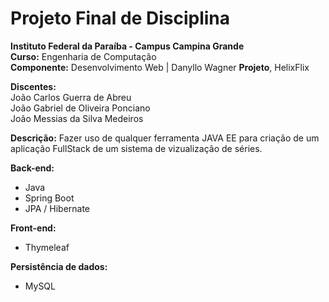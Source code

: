 # Projeto Final de Disciplina

**Instituto Federal da Paraíba - Campus Campina Grande** \
**Curso:** Engenharia de Computação \
**Componente:** Desenvolvimento Web | Danyllo Wagner
**Projeto**, HelixFlix

**Discentes:** \
João Carlos Guerra de Abreu \
João Gabriel de Oliveira Ponciano \
João Messias da Silva Medeiros

**Descrição:** 
Fazer uso de qualquer ferramenta JAVA EE para criação de um aplicação FullStack de um sistema de vizualização de séries.

**Back-end:** 
* Java
* Spring Boot
* JPA / Hibernate

**Front-end:** 
* Thymeleaf

**Persistência de dados:** 
* MySQL
